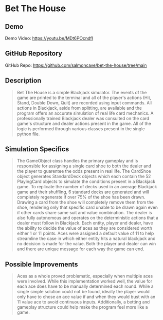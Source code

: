 # Bet The House

## Demo
Demo Video: <https://youtu.be/MDt6POcndfI>

## GitHub Repository
GitHub Repo: <https://github.com/salmoncave/bet-the-house/tree/main>

## Description

>   Bet The House is a simple Blackjack simulator. The events of the game are printed to the terminal and all of the player's actions
(Hit, Stand, Double Down, Quit) are recorded using input commands. All actions in Blackjack, aside from splitting, are available and the program offers an accurate simulation of real life card mechanics. A professionally trained Blackjack dealer was consulted on the card game's structure and dealer actions present in the game. All of the logic is performed through various classes present in the single python file.
    
## Simulation Specifics

>   The GameObject class handles the primary gameplay and is responsible for assigning a single card shoe to both the dealer and the player to guarentee the odds present in real life. The CardShoe object generates StandardDeck objects which each contain the 52 PlayingCard objects to simulate the conditions present in a Blackjack game. To replicate the number of decks used in an average Blackjack game and their shuffling, 6 standard decks are generated and will completely regenerate if over 75% of the shoe has been drawn. Drawing a card from the shoe will completely remove them from the shoe, rendering only that specific card unable to be drawn again even if other cards share same suit and value combination. The dealer is also fully autonomous and operates on the deterministic actions that a dealer must follow in Blackjack. Each entity, player and dealer, have the ability to decide the value of aces as they are considered worth either 1 or 11 points. Aces were assigned a default value of 11 to help streamline the case in which either entity hits a natural blackjack and no decision is made for the value. Both the player and dealer can win and there are unique message for each way the game can end.
    
## Possible Improvements

>   Aces as a whole proved problematic, especially when multiple aces were involved. While this implementation worked well, the value for each ace does have to be manually determined each round. While a single simple solution could not be found, ideally the player would only have to chose an ace value if and when they would bust with an 11 value ace to avoid continuous inputs. Additionally, a betting and gameplay structure could help make the program feel more like a game.